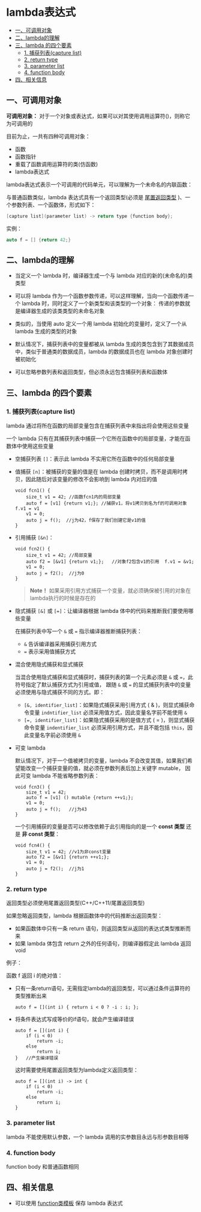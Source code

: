 # lambda表达式

<!-- TOC -->

- [一、可调用对象](#一可调用对象)
- [二、lambda的理解](#二lambda的理解)
- [三、lambda 的四个要素](#三lambda-的四个要素)
    - [1. 捕获列表(capture list)](#1-捕获列表capture-list)
    - [2. return type](#2-return-type)
    - [3. parameter list](#3-parameter-list)
    - [4. function body](#4-function-body)
- [四、相关信息](#四相关信息)

<!-- /TOC -->
 
## 一、可调用对象

**可调用对象：** 对于一个对象或表达式，如果可以对其使用调用运算符()，则称它为可调用的

目前为止，一共有四种可调用对象：

- 函数 
- 函数指针 
- 重载了函数调用运算符的类(仿函数) 
- lambda表达式

lambda表达式表示一个可调用的代码单元，可以理解为一个未命名的内联函数：

与普通函数类似，lambda 表达式具有一个返回类型(必须是 [尾置返回类型](./尾置返回类型.md) )、一个参数列表、一个函数体，形式如下：

```c++
[capture list](parameter list) -> return type {function body};
```

实例：

```c++
auto f = [] {return 42;}
```

## 二、lambda的理解

- 当定义一个 lambda 时，编译器生成一个与 lambda 对应的新的(未命名的)类类型

- 可以将 lambda 作为一个函数参数传递，可以这样理解，当向一个函数传递一个 lambda 时，同时定义了一个新类型和该类型的一个对象：
  传递的参数就是编译器生成的该类类型的未命名对象

- 类似的，当使用 auto 定义一个用 lambda 初始化的变量时，定义了一个从 lambda 生成的类型的对象

- 默认情况下，捕获列表中的变量都被从 lambda 生成的类包含到了其数据成员中，类似于普通类的数据成员，lambda 的数据成员也在 lambda 对象创建时被初始化

- 可以忽略参数列表和返回类型，但必须永远包含捕获列表和函数体

## 三、lambda 的四个要素

### 1. 捕获列表(capture list)

lambda 通过将所在函数的局部变量包含在捕获列表中来指出将会使用这些变量

一个 lambda 只有在其捕获列表中捕获一个它所在函数中的局部变量，才能在函数体中使用这些变量

- 空捕获列表 `[]`：表示此 lambda 不实用它所在函数中的任何局部变量

- 值捕获 `[n]`：被捕获的变量的值是在 lambda 创建时拷贝，而不是调用时拷贝，因此随后对该变量的修改不会影响到 lambda 内对应的值
  
  ```
  void fcn1() {
      size_t v1 = 42; //函数fcn1内的局部变量
      auto f = [v1] {return v1;}; //捕获v1，将v1拷贝到名为f的可调用对象  f.v1 = v1
      v1 = 0;
      auto j = f();  //j为42，f保存了我们创建它是v1的值
  }
  ```

- 引用捕获 `[&n]`：
  
  ```
  void fcn2() {
      size_t v1 = 42; //局部变量
      auto f2 = [&v1] {return v1;};   //对象f2包含v1的引用  f.v1 = &v1;
      v1 = 0;
      auto j = f2();  //j为0
  }
  ```
  
  > **Note！** 如果采用引用方式捕获一个变量，就必须确保被引用的对象在lambda执行的时候是存在的

- 隐式捕获 `[&]` 或 `[=]`：让编译器根据 lambda 体中的代码来推断我们要使用哪些变量
  
  在捕获列表中写一个 `&` 或 `=` 指示编译器推断捕获列表：
  
  - `&` 告诉编译器采用捕获引用方式
  - `=` 表示采用值捕获方式

- 混合使用隐式捕获和显式捕获
  
  当混合使用隐式捕获和显式捕获时，捕获列表的第一个元素必须是 `&` 或 `=`，此符号指定了默认捕获方式为引用或值，
  跟随 `&` 或 `=` 的显式捕获列表中的变量必须使用与隐式捕获不同的方式。即：
  
  - `[&, identifier_list]`：如果隐式捕获采用引用方式 ( & )，则显式捕获命令变量 `indntifier_list` 必须采用值方式，因此变量名字前不能使用 `&`
  - `[=, identifier_list]`：如果隐式捕获采用的是值方式 ( = )，则显式捕获命令变量 `indentifier_list` 必须采用引用方式，并且不能包括 `this`，因此变量名字前必须使用 `&`

- 可变 lambda

  默认情况下，对于一个值被拷贝的变量，lambda 不会改变其值，如果我们希望能改变一个捕获变量的值，就必须在参数列表后加上关键字 mutable，
  因此可变 lambda 不能省略参数列表：
  
  ```
  void fcn3() {
      size_t v1 = 42;
      auto f = [v1] () mutable {return ++v1;};
      v1 = 0;
      auto j = f();   //j为43
  }
  ```
  
  一个引用捕获的变量是否可以修改依赖于此引用指向的是一个 **const 类型** 还是 **非 const 类型**：
  
  ```
  void fcn4() {
      size_t v1 = 42; //v1为非const变量
      auto f2 = [&v1] {return ++v1;};
      v1 = 0;
      auto j = f2();  //j为1
  }
  ```

### 2. return type

返回类型必须使用尾置返回类型(C++/C++11/尾置返回类型)

如果忽略返回类型，lambda 根据函数体中的代码推断出返回类型：

- 如果函数体中只有一条 return 语句，则返回类型从返回的表达式类型推断而来
- 如果 lambda 体包含 return 之外的任何语句，则编译器假定此 lambda 返回 void

例子：

函数 f 返回 i 的绝对值：

- 只有一条return语句，无需指定lambda的返回类型，可以通过条件运算符的类型推断出来

  ```
  auto f = [](int i) { return i < 0 ? -i : i; };  
  ```

- 将条件表达式写成等价的if语句，就会产生编译错误

  ```
  auto f = [](int i) { 
      if (i < 0)
          return -i;  
      else
          return i; 
  }   //产生编译错误
  ```

  这时需要使用尾置返回类型为lambda定义返回类型：

  ```
  auto f = [](int i) -> int { 
      if (i < 0)
          return -i;  
      else
          return i; 
  } 
  ```

### 3. parameter list

lambda 不能使用默认参数，一个 lambda 调用的实参数目永远与形参数目相等

### 4. function body

function body 和普通函数相同

## 四、相关信息

- 可以使用 [function类模板](./function类模板.md) 保存 lambda 表达式

